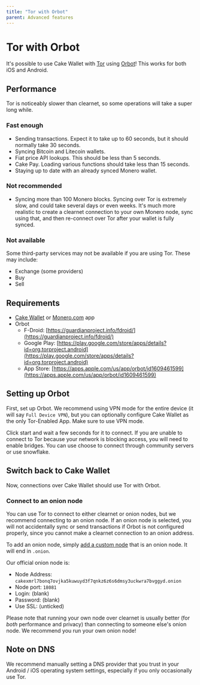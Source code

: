 ```yaml
---
title: "Tor with Orbot"
parent: Advanced features
---
```


# Tor with Orbot

It's possible to use Cake Wallet with [Tor](https://www.torproject.org/) using [Orbot](https://guardianproject.info/apps/org.torproject.android/)! This works for both iOS and Android.

## Performance

Tor is noticeably slower than clearnet, so some operations will take a super long while.

### Fast enough

* Sending transactions. Expect it to take up to 60 seconds, but it should normally take 30 seconds.
* Syncing Bitcoin and Litecoin wallets.
* Fiat price API lookups. This should be less than 5 seconds.
* Cake Pay. Loading various functions should take less than 15 seconds.
* Staying up to date with an already synced Monero wallet.

### Not recommended

* Syncing more than 100 Monero blocks. Syncing over Tor is extremely slow, and could take several days or even weeks. It's much more realistic to create a clearnet connection to your own Monero node, sync using that, and then re-connect over Tor after your wallet is fully synced.

### Not available

Some third-party services may not be available if you are using Tor. These may include:

* Exchange (some providers)
* Buy
* Sell

## Requirements

* [Cake Wallet](https://cakewallet.com) or [Monero.com](https://monero.com) app
* Orbot
    * F-Droid: [https://guardianproject.info/fdroid/](https://guardianproject.info/fdroid/)
    * Google Play: [https://play.google.com/store/apps/details?id=org.torproject.android](https://play.google.com/store/apps/details?id=org.torproject.android)
    * App Store: [https://apps.apple.com/us/app/orbot/id1609461599](https://apps.apple.com/us/app/orbot/id1609461599)

## Setting up Orbot

First, set up Orbot. We recommend using VPN mode for the entire device (it will say `Full Device VPN`), but you can optionally configure Cake Wallet as the only Tor-Enabled App. Make sure to use VPN mode.

Click start and wait a few seconds for it to connect. If you are unable to connect to Tor because your network is blocking access, you will need to enable bridges. You can use choose to connect through community servers or use snowflake.

## Switch back to Cake Wallet

Now, connections over Cake Wallet should use Tor with Orbot.

### Connect to an onion node

You can use Tor to connect to either clearnet or onion nodes, but we recommend connecting to an onion node. If an onion node is selected, you will not accidentally sync or send transactions if Orbot is not configured properly, since you cannot make a clearnet connection to an onion address.

To add an onion node, simply [add a custom node](/docs/advanced-features/custom-node) that is an onion node. It will end in `.onion`.

Our official onion node is:

* Node Address: `cakexmrl7bonq7ovjka5kuwuyd3f7qnkz6z6s6dmsy3uckwra7bvggyd.onion`
* Node port: `18081`
* Login: (blank)
* Password: (blank)
* Use SSL: (unticked)

Please note that running your own node over clearnet is usually better (for *both* performance and privacy) than connecting to someone else's onion node. We recommend you run your own onion node!

## Note on DNS

We recommend manually setting a DNS provider that you trust in your Android / iOS operating system settings, especially if you only occasionally use Tor.
